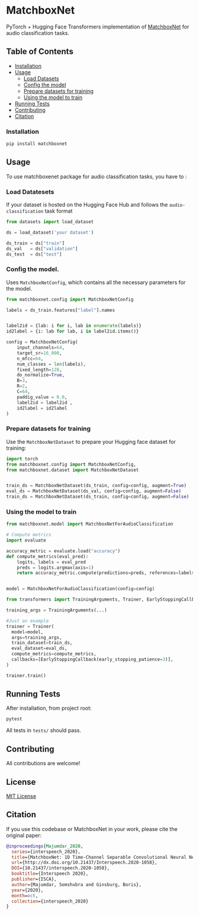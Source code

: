 # MatchboxNet

PyTorch + Hugging Face Transformers implementation of [MatchboxNet](https://arxiv.org/abs/2004.08531) for audio classification tasks.

## Table of Contents


- [Installation](#installation)
- [Usage](#usage)
  - [Load Datasets](#load-datasets)
  - [Config the model](#Configthe-model)
  - [Prepare datasets for training](#Prepare-datasets-for-training)
  - [Using the model to train](#using-the-model-to-train)
- [Running Tests](#running-tests)
- [Contributing](#contributing)
- [Citation](#citation)



### Installation

```bash
pip install matchboxnet
```

## Usage

To use matchboxenet package for audio classification tasks, you have to : 



### Load Datatesets
If your dataset is hosted on the Hugging Face Hub and follows the `audio-classification` task format

```python
from datasets import load_dataset

ds = load_dataset('your dataset')

ds_train = ds["train"]          
ds_val   = ds["validation"]     
ds_test  = ds["test"] 
```

### Config the model.

Uses `MatchboxNetConfig`, which contains all the necessary parameters for the model.

```python
from matchboxnet.config import MatchboxNetConfig

labels = ds_train.features["label"].names 


label2id = {lab: i for i, lab in enumerate(labels)}
id2label = {i: lab for lab, i in label2id.items()}

config = MatchboxNetConfig(
    input_channels=64,
    target_sr=16_000,
    n_mfcc=64,
    num_classes = len(labels),
    fixed_length=128,
    do_normalize=True,
    B=3,
    R=2,
    C=64,
    paddig_value = 0.0,
    label2id = label2id ,
    id2label = id2label
)
```

### Prepare datasets for training

Use the `MatchboxNetDataset` to prepare your Hugging face dataset for training:

```python
import torch
from matchboxnet.config import MatchboxNetConfig,
from matchboxnet.dataset import MatchboxNetDataset         


train_ds = MatchboxNetDataset(ds_train, config=config, augment=True)
eval_ds = MatchboxNetDataset(ds_val, config=config, augment=False)
train_ds = MatchboxNetDataset(ds_train, config=config, augment=False)
```


### Using the model to train

```python
from matchboxnet.model import MatchboxNetForAudioClassification

# Compute metrics
import evaluate

accuracy_metric = evaluate.load("accuracy")
def compute_metrics(eval_pred):
    logits, labels = eval_pred
    preds = logits.argmax(axis=1)
    return accuracy_metric.compute(predictions=preds, references=labels)


model = MatchboxNetForAudioClassification(config=config)

from transformers import TrainingArguments, Trainer, EarlyStoppingCallback

training_args = TrainingArguments(...)

#Just an example
trainer = Trainer(
  model=model,
  args=training_args,
  train_dataset=train_ds,
  eval_dataset=eval_ds,
  compute_metrics=compute_metrics,
  callbacks=[EarlyStoppingCallback(early_stopping_patience=3)],
)

trainer.train()

```

## Running Tests

After installation, from project root:

```bash
pytest
```

All tests in `tests/` should pass.

## Contributing

All contributions are welcome!

## License

[MIT License](LICENSE)

## Citation

If you use this codebase or MatchboxNet in your work, please cite the original paper:

```bibtex
@inproceedings{Majumdar_2020, 
  series={interspeech_2020},
  title={MatchboxNet: 1D Time-Channel Separable Convolutional Neural Network Architecture for Speech Commands Recognition},
  url={http://dx.doi.org/10.21437/Interspeech.2020-1058},
  DOI={10.21437/interspeech.2020-1058},
  booktitle={Interspeech 2020},
  publisher={ISCA},
  author={Majumdar, Somshubra and Ginsburg, Boris},
  year={2020},
  month=oct,
  collection={interspeech_2020}
}
```

